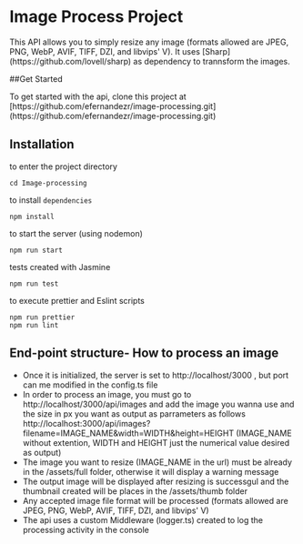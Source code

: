 # Image Process Project

<p>This API allows you to simply resize any image (formats allowed are JPEG, PNG, WebP, AVIF, TIFF, DZI, and libvips' V). It uses [Sharp](https://github.com/lovell/sharp) as dependency to trannsform the images.</p>

##Get Started

<p>To get started with the api, clone this project at [https://github.com/efernandezr/image-processing.git](https://github.com/efernandezr/image-processing.git)</p>

## Installation

to enter the project directory

```
cd Image-processing
```

to install `dependencies`

```
npm install
```

to start the server (using nodemon)

```
npm run start
```

tests created with Jasmine

```
npm run test
```

to execute prettier and Eslint scripts

```
npm run prettier
npm run lint
```

## End-point structure- How to process an image

- Once it is initialized, the server is set to http://localhost/3000 , but port can me modified in the config.ts file
- In order to process an image, you must go to http://localhost/3000/api/images and add the image you wanna use and the size in px you want as output
  as parrameters as follows http://localhost:3000/api/images?filename=IMAGE_NAME&width=WIDTH&height=HEIGHT (IMAGE_NAME without extention, WIDTH and HEIGHT just the numerical value desired as output)
- The image you want to resize (IMAGE_NAME in the url) must be already in the /assets/full folder, otherwise it will display a warning message
- The output image will be displayed after resizing is successgul and the thumbnail created will be places in the /assets/thumb folder
- Any accepted image file format will be processed (formats allowed are JPEG, PNG, WebP, AVIF, TIFF, DZI, and libvips' V)
- The api uses a custom Middleware (logger.ts) created to log the processing activity in the console
